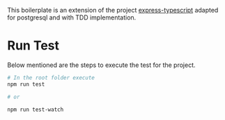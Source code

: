 This boilerplate is an extension of the project [express-typescript](https://github.com/GeekyAnts/express-typescript) adapted for postgresql and with TDD implementation.

# Run Test

Below mentioned are the steps to execute the test for the project.

```bash
# In the root folder execute
npm run test 

# or 

npm run test-watch 

```